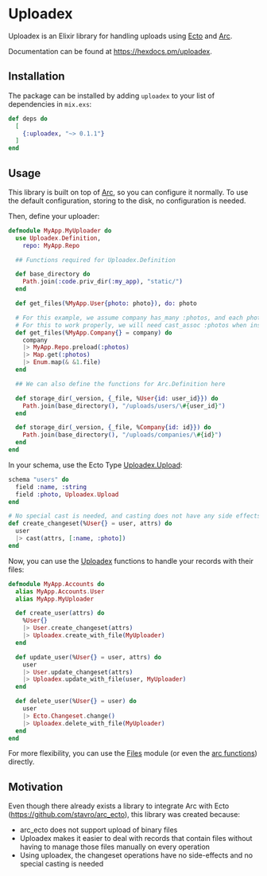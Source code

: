 # Uploadex

Uploadex is an Elixir library for handling uploads using [Ecto](https://github.com/elixir-ecto/ecto) and [Arc](https://github.com/stavro/arc).

Documentation can be found at https://hexdocs.pm/uploadex.

## Installation

The package can be installed by adding `uploadex` to your list of dependencies in `mix.exs`:

```elixir
def deps do
  [
    {:uploadex, "~> 0.1.1"}
  ]
end
```

## Usage

This library is built on top of [Arc](https://github.com/stavro/arc), so you can configure it normally.
To use the default configuration, storing to the disk, no configuration is needed.

Then, define your uploader:

```elixir
defmodule MyApp.MyUploader do
  use Uploadex.Definition,
    repo: MyApp.Repo

  ## Functions required for Uploadex.Definition

  def base_directory do
    Path.join(:code.priv_dir(:my_app), "static/")
  end

  def get_files(%MyApp.User{photo: photo}), do: photo

  # For this example, we assume company has_many :photos, and each photo has a file field.
  # For this to work properly, we will need cast_assoc :photos when inserting/updating a company.
  def get_files(%MyApp.Company{} = company) do
    company
    |> MyApp.Repo.preload(:photos)
    |> Map.get(:photos)
    |> Enum.map(& &1.file)
  end

  ## We can also define the functions for Arc.Definition here

  def storage_dir(_version, {_file, %User{id: user_id}}) do
    Path.join(base_directory(), "/uploads/users/\#{user_id}")
  end

  def storage_dir(_version, {_file, %Company{id: id}}) do
    Path.join(base_directory(), "/uploads/companies/\#{id}")
  end
end
```

In your schema, use the Ecto Type [Uploadex.Upload](https://hexdocs.pm/uploadex/Uploadex.Upload.html):

```elixir
schema "users" do
  field :name, :string
  field :photo, Uploadex.Upload
end

# No special cast is needed, and casting does not have any side effects.
def create_changeset(%User{} = user, attrs) do
  user
  |> cast(attrs, [:name, :photo])
end
```

Now, you can use the [Uploadex](https://hexdocs.pm/uploadex/Uploadex.html) functions to handle your records with their files:

```elixir
defmodule MyApp.Accounts do
  alias MyApp.Accounts.User
  alias MyApp.MyUploader

  def create_user(attrs) do
    %User{}
    |> User.create_changeset(attrs)
    |> Uploadex.create_with_file(MyUploader)
  end

  def update_user(%User{} = user, attrs) do
    user
    |> User.update_changeset(attrs)
    |> Uploadex.update_with_file(user, MyUploader)
  end

  def delete_user(%User{} = user) do
    user
    |> Ecto.Changeset.change()
    |> Uploadex.delete_with_file(MyUploader)
  end
end
```

For more flexibility, you can use the [Files](https://hexdocs.pm/uploadex/Uploadex.Files.html#content) module (or even the [arc functions](https://github.com/stavro/arc#basics)) directly.

## Motivation

Even though there already exists a library to integrate Arc with Ecto (https://github.com/stavro/arc_ecto), this library was created because:

* arc_ecto does not support upload of binary files
* Uploadex makes it easier to deal with records that contain files without having to manage those files manually on every operation
* Using uploadex, the changeset operations have no side-effects and no special casting is needed
